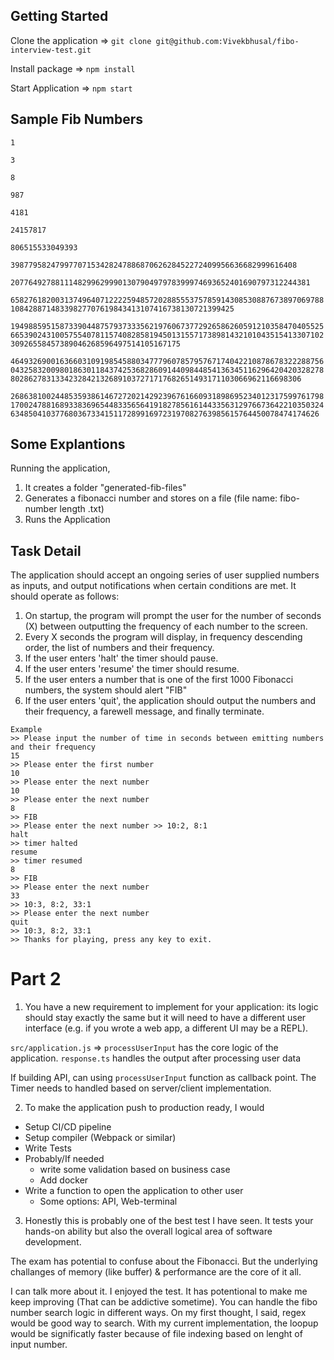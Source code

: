 
## Getting Started

Clone the application => `git clone git@github.com:Vivekbhusal/fibo-interview-test.git`

Install package => `npm install`

Start Application => `npm start`

## Sample Fib Numbers
`1`

`3`

`8`

`987`

`4181`

`24157817`

`806515533049393`

`3987795824799770715342824788687062628452272409956636682999616408`

`2077649278811148299629990130790497978399974693652401690797312244381`

`658276182003137496407122225948572028855537578591430853088767389706978810842887148339827707619843413107416738130721399425`

`1949885951587339044875793733356219760673772926586260591210358470405525665390243100575540781157408285819450131557173898143210104351541330710230926558457389046268596497514105167175`

`4649326900163660310919854588034777960785795767174042210878678322288756043258320098018630118437425368286091440984485413634511629642042032827880286278313342328421326891037271717682651493171103066962116698306`

`26863810024485359386146727202142923967616609318986952340123175997617981700247881689338369654483356564191827856161443356312976673642210350324634850410377680367334151172899169723197082763985615764450078474174626`

## Some Explantions

Running the application, 
1. It creates a folder "generated-fib-files" 
2. Generates a fibonacci number and stores on a file (file name: fibo-number length .txt)
3. Runs the Application


## Task Detail
The application should accept an ongoing series of user supplied numbers as inputs, and output notifications when certain conditions are met. It should operate as follows:
1. On startup, the program will prompt the user for the number of seconds (X) between outputting the frequency of each number to the screen.
2. Every X seconds the program will display, in frequency descending order, the list of numbers and their frequency.
3. If the user enters 'halt' the timer should pause.
4. If the user enters 'resume' the timer should resume.
5. If the user enters a number that is one of the first 1000 Fibonacci numbers, the system
should alert "FIB"
6. If the user enters 'quit', the application should output the numbers and their frequency, a
farewell message, and finally terminate.

```
Example
>> Please input the number of time in seconds between emitting numbers and their frequency
15
>> Please enter the first number
10
>> Please enter the next number
10
>> Please enter the next number
8
>> FIB
>> Please enter the next number >> 10:2, 8:1
halt
>> timer halted
resume
>> timer resumed
8
>> FIB
>> Please enter the next number
33
>> 10:3, 8:2, 33:1
>> Please enter the next number
quit
>> 10:3, 8:2, 33:1
>> Thanks for playing, press any key to exit.
```


# Part 2
1. You have a new requirement to implement for your application: its logic should stay exactly the same but it will need to have a different user interface (e.g. if you wrote a web app, a different UI may be a REPL).

`src/application.js` => `processUserInput` has the core logic of the application. 
`response.ts` handles the output after processing user data

If building API, can using `processUserInput` function as callback point. 
The Timer needs to handled based on server/client implementation.

2. To make the application push to production ready, I would 
- Setup CI/CD pipeline 
- Setup compiler (Webpack or similar)
- Write Tests
- Probably/If needed
    - write some validation based on business case 
    - Add docker
- Write a function to open the application to other user
    - Some options: API, Web-terminal 


3. Honestly this is probably one of the best test I have seen. It tests your hands-on ability but also the overall logical area of software development. 

The exam has potential to confuse about the Fibonacci. But the underlying challanges of memory (like buffer) & performance are the core of it all. 

I can talk more about it. I enjoyed the test. It has potentional to make me keep improving (That can be addictive sometime). You can handle the fibo number search logic in different ways. On my first thought, I said, regex would be good way to search.
With my current implementation, the loopup would be significatly faster because of file indexing based on lenght of input number. 


